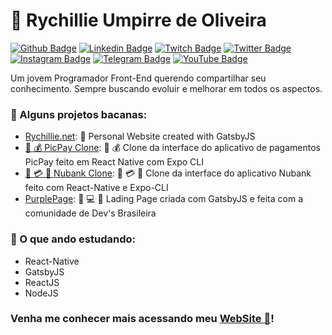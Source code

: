 # 🦄 Rychillie Umpirre de Oliveira

[![Github Badge](https://img.shields.io/badge/-Github-000?style=flat-square&logo=Github&logoColor=white&link=https://github.com/rychillie)](https://github.com/rychillie)
[![Linkedin Badge](https://img.shields.io/badge/-LinkedIn-blue?style=flat-square&logo=Linkedin&logoColor=white&link=https://www.linkedin.com/in/rychillie/)](https://www.linkedin.com/in/rychillie/)
[![Twitch Badge](https://img.shields.io/badge/-Twitch-9146FF?style=flat-square&labelColor=9146FF&logo=twitch&logoColor=F0F0FF&link=https://www.twitch.tv/rychillie)](https://www.twitch.tv/rychillie)
[![Twitter Badge](https://img.shields.io/badge/-Twitter-1ca0f1?style=flat-square&labelColor=1ca0f1&logo=twitter&logoColor=white&link=https://twitter.com/rychillie)](https://twitter.com/rychillie)
[![Instagram Badge](https://img.shields.io/badge/-Instagram-000000?style=flat-square&labelColor=FFFFFF&logo=instagram&logoColor=000000&link=https://www.instagram.com/rychillie/)](https://www.instagram.com/rychillie/)
[![Telegram Badge](https://img.shields.io/badge/-Telegram-1ca0f1?style=flat-square&labelColor=1ca0f1&logo=telegram&logoColor=white&link=https://t.me/rychillie)](https://t.me/rychillie)
[![YouTube Badge](https://img.shields.io/badge/-YouTube-FF0000?style=flat-square&labelColor=FFFFFF&logo=youtube&logoColor=FF0000&link=https://www.youtube.com/rychillie/)](https://www.youtube.com/rychillie/)

Um jovem Programador Front-End querendo compartilhar seu conhecimento. Sempre buscando evoluir e melhorar em todos os aspectos.

### 🚀 Alguns projetos bacanas:
- [Rychillie.net](https://github.com/Rychillie/rychillie.net): 🦄  Personal Website created with GatsbyJS
- [📱 💰 PicPay Clone](https://github.com/Rychillie/PicPay-Clone): 📱 💰 Clone da interface do aplicativo de pagamentos PicPay feito em React Native com Expo CLI
- [💜 💳 📱 Nubank Clone](https://github.com/Rychillie/Nubank-Clone): 💜  💳 📱 Clone da interface do aplicativo Nubank feito com React-Native e Expo-CLI
- [PurplePage](https://github.com/Rychillie/PurplePage): 💜 💻 📱 Lading Page criada com GatsbyJS e feita com a comunidade de Dev's Brasileira

### 📓 O que ando estudando:
- React-Native
- GatsbyJS
- ReactJS
- NodeJS

### Venha me conhecer mais acessando meu [WebSite 🦄](https://rychillie.net)!
